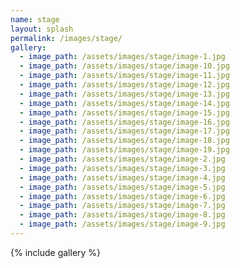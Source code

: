 ```yaml
---
name: stage
layout: splash
permalink: /images/stage/
gallery:
  - image_path: /assets/images/stage/image-1.jpg
  - image_path: /assets/images/stage/image-10.jpg
  - image_path: /assets/images/stage/image-11.jpg
  - image_path: /assets/images/stage/image-12.jpg
  - image_path: /assets/images/stage/image-13.jpg
  - image_path: /assets/images/stage/image-14.jpg
  - image_path: /assets/images/stage/image-15.jpg
  - image_path: /assets/images/stage/image-16.jpg
  - image_path: /assets/images/stage/image-17.jpg
  - image_path: /assets/images/stage/image-18.jpg
  - image_path: /assets/images/stage/image-19.jpg
  - image_path: /assets/images/stage/image-2.jpg
  - image_path: /assets/images/stage/image-3.jpg
  - image_path: /assets/images/stage/image-4.jpg
  - image_path: /assets/images/stage/image-5.jpg
  - image_path: /assets/images/stage/image-6.jpg
  - image_path: /assets/images/stage/image-7.jpg
  - image_path: /assets/images/stage/image-8.jpg
  - image_path: /assets/images/stage/image-9.jpg
---
```


{% include gallery %}
